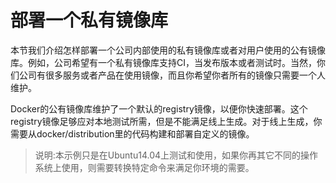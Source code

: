 # 部署一个私有镜像库

本节我们介绍怎样部署一个公司内部使用的私有镜像库或者对用户使用的公有镜像库。例如，公司希望有一个私有镜像库支持CI，当发布版本或者测试时。当然，你们公司有很多服务或者产品在使用镜像，而且你希望你者所有的镜像只需要一个人维护。

Docker的公有镜像库维护了一个默认的registry镜像，以便你快速部署。这个registry镜像足够应对本地测试所需，但是不能满足线上生成。对于线上生成，你需要从docker/distribution里的代码构建和部署自定义的镜像。

> 说明:本示例只是在Ubuntu14.04上测试和使用，如果你再其它不同的操作系统上使用，则需要转换特定命令来满足你环境的需要。
